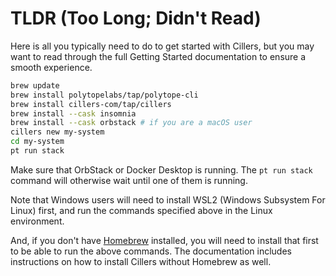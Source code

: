 # TLDR (Too Long; Didn't Read)

Here is all you typically need to do to get started with Cillers, but you may want to read through the full Getting Started documentation to ensure a smooth experience.&#x20;

```bash
brew update
brew install polytopelabs/tap/polytope-cli
brew install cillers-com/tap/cillers
brew install --cask insomnia
brew install --cask orbstack # if you are a macOS user
cillers new my-system
cd my-system
pt run stack
```

Make sure that OrbStack or Docker Desktop is running. The `pt run stack` command will otherwise wait until one of them is running.&#x20;

Note that Windows users will need to install WSL2 (Windows Subsystem For Linux) first, and run the commands specified above in the Linux environment.&#x20;

And, if you don't have [Homebrew](http://brew.sh) installed, you will need to install that first to be able to run the above commands. The documentation includes instructions on how to install Cillers without Homebrew as well.&#x20;
